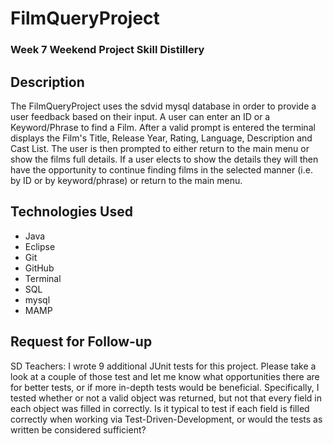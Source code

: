 # FilmQueryProject

### Week 7 Weekend Project Skill Distillery

## Description
The FilmQueryProject uses the sdvid mysql database in order to provide a user feedback based on their input. A user can enter an ID or a Keyword/Phrase to find a Film. After a valid prompt is entered the terminal displays the Film's Title, Release Year, Rating, Language, Description and Cast List. The user is then prompted to either return to the main menu or show the films full details. If a user elects to show the details they will then have the opportunity to continue finding films in the selected manner (i.e. by ID or by keyword/phrase) or return to the main menu.

## Technologies Used

* Java
* Eclipse
* Git
* GitHub
* Terminal
* SQL
* mysql
* MAMP

## Request for Follow-up
SD Teachers:
I wrote 9 additional JUnit tests for this project. Please take a look at a couple of those test and let me know what opportunities there are for better tests, or if more in-depth tests would be beneficial. Specifically, I tested whether or not a valid object was returned, but not that every field in each object was filled in correctly. Is it typical to test if each field is filled correctly when working via Test-Driven-Development, or would the tests as written be considered sufficient?
